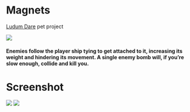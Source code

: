 # Magnets
[Ludum Dare](https://ldjam.com/events/ludum-dare/40/magnets) pet project

![](./readmeInfo/logo.png)
#### Enemies follow the player ship tying to get attached to it, increasing its weight and hindering its movement. A single enemy bomb will, if you’re slow enough, collide and kill you.
# Screenshot
![](./readmeInfo/picture1.png)
![](./readmeInfo/picture2.png)
